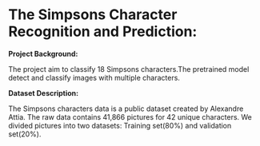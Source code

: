 # The Simpsons Character Recognition and Prediction:

**Project Background:**

The project aim to classify 18 Simpsons characters.The pretrained model detect and classify images with multiple characters.

**Dataset Description:**

The Simpsons characters data is a public dataset created by Alexandre Attia. The raw data contains 41,866 pictures for 42 unique characters. We divided pictures into two datasets: Training set(80%) and validation set(20%).



